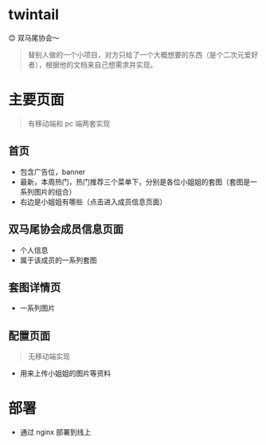 # twintail

😊 双马尾协会～

> 替别人做的一个小项目，对方只给了一个大概想要的东西（是个二次元爱好者），根据他的文档来自己想需求并实现。

# 主要页面

> 有移动端和 pc 端两套实现

## 首页

- 包含广告位，banner
- 最新，本周热门，热门推荐三个菜单下，分别是各位小姐姐的套图（套图是一系列图片的组合）
- 右边是小姐姐有哪些（点击进入成员信息页面）

## 双马尾协会成员信息页面

- 个人信息
- 属于该成员的一系列套图

## 套图详情页

- 一系列图片

## 配置页面

> 无移动端实现

- 用来上传小姐姐的图片等资料

# 部署

- 通过 nginx 部署到线上
